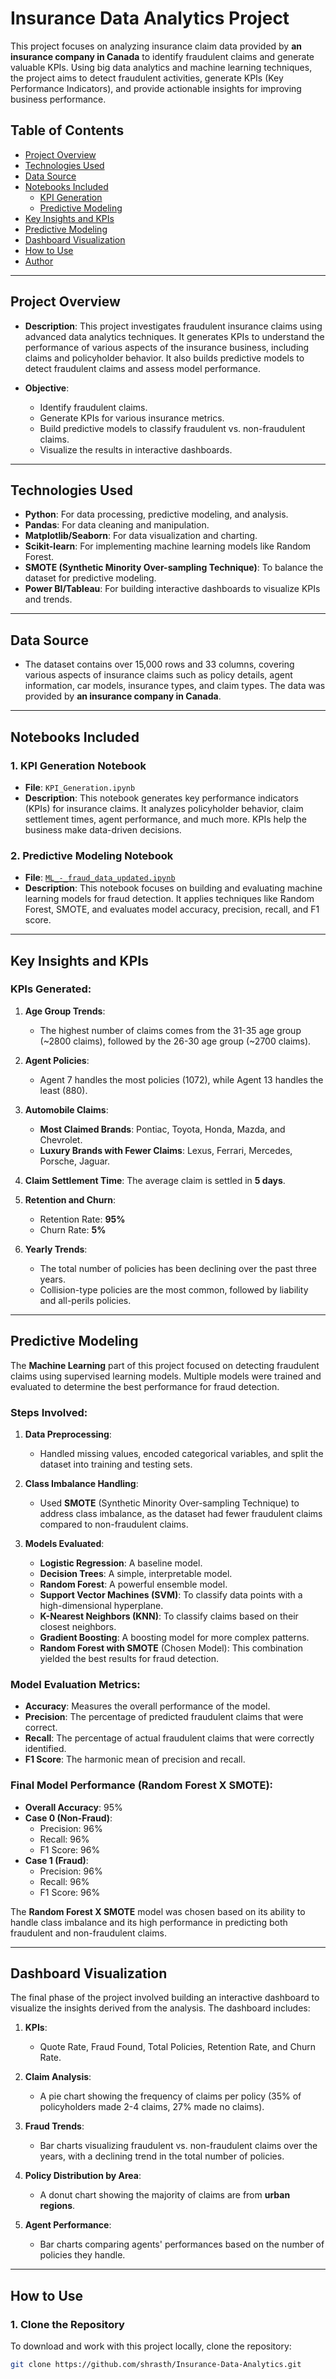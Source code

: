 # Insurance Data Analytics Project

This project focuses on analyzing insurance claim data provided by **an insurance company in Canada** to identify fraudulent claims and generate valuable KPIs. Using big data analytics and machine learning techniques, the project aims to detect fraudulent activities, generate KPIs (Key Performance Indicators), and provide actionable insights for improving business performance.

## Table of Contents

- [Project Overview](#project-overview)
- [Technologies Used](#technologies-used)
- [Data Source](#data-source)
- [Notebooks Included](#notebooks-included)
  - [KPI Generation](#kpi-generation-notebook)
  - [Predictive Modeling](#predictive-modeling-notebook)
- [Key Insights and KPIs](#key-insights-and-kpis)
- [Predictive Modeling](#predictive-modeling)
- [Dashboard Visualization](#dashboard-visualization)
- [How to Use](#how-to-use)
- [Author](#author)
---

## Project Overview

- **Description**: This project investigates fraudulent insurance claims using advanced data analytics techniques. It generates KPIs to understand the performance of various aspects of the insurance business, including claims and policyholder behavior. It also builds predictive models to detect fraudulent claims and assess model performance.
  
- **Objective**: 
  - Identify fraudulent claims.
  - Generate KPIs for various insurance metrics.
  - Build predictive models to classify fraudulent vs. non-fraudulent claims.
  - Visualize the results in interactive dashboards.

---

## Technologies Used

- **Python**: For data processing, predictive modeling, and analysis.
- **Pandas**: For data cleaning and manipulation.
- **Matplotlib/Seaborn**: For data visualization and charting.
- **Scikit-learn**: For implementing machine learning models like Random Forest.
- **SMOTE (Synthetic Minority Over-sampling Technique)**: To balance the dataset for predictive modeling.
- **Power BI/Tableau**: For building interactive dashboards to visualize KPIs and trends.

---

## Data Source

- The dataset contains over 15,000 rows and 33 columns, covering various aspects of insurance claims such as policy details, agent information, car models, insurance types, and claim types. The data was provided by **an insurance company in Canada**.

---

## Notebooks Included

### 1. KPI Generation Notebook

- **File**: `KPI_Generation.ipynb`
- **Description**: This notebook generates key performance indicators (KPIs) for insurance claims. It analyzes policyholder behavior, claim settlement times, agent performance, and much more. KPIs help the business make data-driven decisions.

### 2. Predictive Modeling Notebook

- **File**: [`ML_-_fraud_data_updated.ipynb`](https://github.com/shrasth/Insurance-Data-Analytics/blob/main/ML_-_fraud_data_updated.ipynb)
- **Description**: This notebook focuses on building and evaluating machine learning models for fraud detection. It applies techniques like Random Forest, SMOTE, and evaluates model accuracy, precision, recall, and F1 score.

---

## Key Insights and KPIs

### KPIs Generated:

1. **Age Group Trends**:
   - The highest number of claims comes from the 31-35 age group (~2800 claims), followed by the 26-30 age group (~2700 claims).
   
2. **Agent Policies**:
   - Agent 7 handles the most policies (1072), while Agent 13 handles the least (880).
   
3. **Automobile Claims**:
   - **Most Claimed Brands**: Pontiac, Toyota, Honda, Mazda, and Chevrolet.
   - **Luxury Brands with Fewer Claims**: Lexus, Ferrari, Mercedes, Porsche, Jaguar.
   
4. **Claim Settlement Time**: The average claim is settled in **5 days**.
   
5. **Retention and Churn**:
   - Retention Rate: **95%**
   - Churn Rate: **5%**

6. **Yearly Trends**:
   - The total number of policies has been declining over the past three years.
   - Collision-type policies are the most common, followed by liability and all-perils policies.

---

## Predictive Modeling

The **Machine Learning** part of this project focused on detecting fraudulent claims using supervised learning models. Multiple models were trained and evaluated to determine the best performance for fraud detection.

### Steps Involved:
1. **Data Preprocessing**: 
   - Handled missing values, encoded categorical variables, and split the dataset into training and testing sets.
   
2. **Class Imbalance Handling**: 
   - Used **SMOTE** (Synthetic Minority Over-sampling Technique) to address class imbalance, as the dataset had fewer fraudulent claims compared to non-fraudulent claims.

3. **Models Evaluated**:
   - **Logistic Regression**: A baseline model.
   - **Decision Trees**: A simple, interpretable model.
   - **Random Forest**: A powerful ensemble model.
   - **Support Vector Machines (SVM)**: To classify data points with a high-dimensional hyperplane.
   - **K-Nearest Neighbors (KNN)**: To classify claims based on their closest neighbors.
   - **Gradient Boosting**: A boosting model for more complex patterns.
   - **Random Forest with SMOTE** (Chosen Model): This combination yielded the best results for fraud detection.

### Model Evaluation Metrics:
- **Accuracy**: Measures the overall performance of the model.
- **Precision**: The percentage of predicted fraudulent claims that were correct.
- **Recall**: The percentage of actual fraudulent claims that were correctly identified.
- **F1 Score**: The harmonic mean of precision and recall.

### Final Model Performance (Random Forest X SMOTE):
- **Overall Accuracy**: 95%
- **Case 0 (Non-Fraud)**:
  - Precision: 96%
  - Recall: 96%
  - F1 Score: 96%
- **Case 1 (Fraud)**:
  - Precision: 96%
  - Recall: 96%
  - F1 Score: 96%

The **Random Forest X SMOTE** model was chosen based on its ability to handle class imbalance and its high performance in predicting both fraudulent and non-fraudulent claims.

---

## Dashboard Visualization

The final phase of the project involved building an interactive dashboard to visualize the insights derived from the analysis. The dashboard includes:

1. **KPIs**:
   - Quote Rate, Fraud Found, Total Policies, Retention Rate, and Churn Rate.
   
2. **Claim Analysis**:
   - A pie chart showing the frequency of claims per policy (35% of policyholders made 2-4 claims, 27% made no claims).
   
3. **Fraud Trends**:
   - Bar charts visualizing fraudulent vs. non-fraudulent claims over the years, with a declining trend in the total number of policies.

4. **Policy Distribution by Area**:
   - A donut chart showing the majority of claims are from **urban regions**.

5. **Agent Performance**:
   - Bar charts comparing agents' performances based on the number of policies they handle.

---

## How to Use

### 1. Clone the Repository

To download and work with this project locally, clone the repository:

```bash
git clone https://github.com/shrasth/Insurance-Data-Analytics.git
